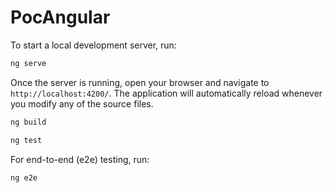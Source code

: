 # PocAngular

To start a local development server, run:

```bash
ng serve
```

Once the server is running, open your browser and navigate to `http://localhost:4200/`. The application will automatically reload whenever you modify any of the source files.

```bash
ng build
```

```bash
ng test
```
For end-to-end (e2e) testing, run:

```bash
ng e2e
```
